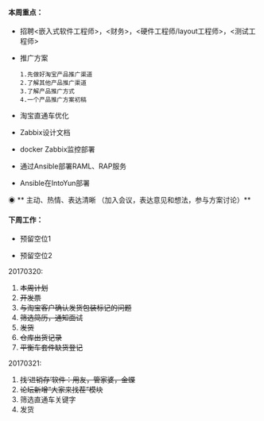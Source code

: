 #### **本周重点：**

* 招聘&lt;嵌入式软件工程师&gt;，&lt;财务&gt;，&lt;硬件工程师/layout工程师&gt;，&lt;测试工程师&gt;

* 推广方案

  ```
  1.先做好淘宝产品推广渠道 
  2.了解其他产品推广渠道 
  3.了解产品推广方式 
  4.一个产品推广方案初稿
  ```

* 淘宝直通车优化

* Zabbix设计文档

* docker Zabbix监控部署

* 通过Ansible部署RAML、RAP服务

* Ansible在IntoYun部署

◉ ** 主动、热情、表达清晰 （加入会议，表达意见和想法，参与方案讨论）**

#### **下周工作：**

* 预留空位1

* 预留空位2

20170320:

1. ~~本周计划~~
2. ~~开发票~~
3. ~~与淘宝客户确认发货包装标记的问题~~
4. ~~筛选简历，通知面试~~
5. ~~发货~~
6. ~~仓库出货记录~~
7. ~~平衡车套件缺货登记~~

20170321:

1. ~~找‘进销存’软件：用友，管家婆，金蝶~~
2. ~~论坛新增“大家来找茬”模块~~
3. 筛选直通车关键字
4. 发货



